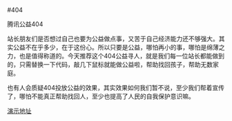 #404

腾讯公益404

站长朋友们是否想过自己也要为公益做点事，又苦于自己经济能力还不够强大。其实公益不在乎多少，在于这份心。所以只要是公益，哪怕再小的事，哪怕是绵薄之力，也是值得称道的。今天推荐这个404公益寻人，就是我们每一位站长都能做到的，只需替换一下代码，敲几下鼠标就能做公益啦，帮助找回孩子，帮助无数家庭。

也有人会质疑404投放公益的效果，其实效果如何我们暂不说，至少我们帮着宣传了，哪怕不能真正帮助找回人，至少也提高了人民的自我保护意识嘛。

<a href="http://404.demo.52linglong.com/008/" target="_blank">演示地址</a>

